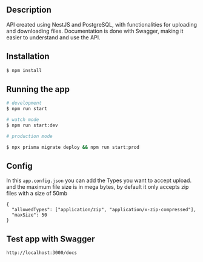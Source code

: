 ## Description

API created using NestJS and PostgreSQL, with functionalities for uploading and downloading files. Documentation is done with Swagger, making it easier to understand and use the API.

## Installation

```bash
$ npm install
```

## Running the app

```bash
# development
$ npm run start

# watch mode
$ npm run start:dev

# production mode

$ npx prisma migrate deploy && npm run start:prod 
```

## Config 
In this `app.config.json` you can add the Types you want to accept upload. and the maximum file size is in mega bytes, by default it only accepts zip files with a size of 50mb
```
{
  "allowedTypes": ["application/zip", "application/x-zip-compressed"],
  "maxSize": 50
}
```

## Test app with Swagger

```
http://localhost:3000/docs
```
